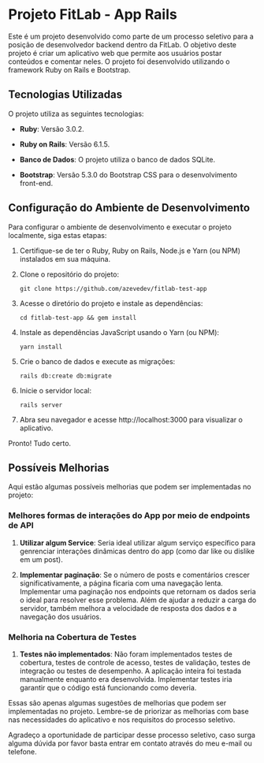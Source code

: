 # Projeto FitLab - App Rails

Este é um projeto desenvolvido como parte de um processo seletivo para a posição de desenvolvedor backend dentro da FitLab. O objetivo deste projeto é criar um aplicativo web que permite aos usuários postar conteúdos e comentar neles. O projeto foi desenvolvido utilizando o framework Ruby on Rails e Bootstrap.

## Tecnologias Utilizadas

O projeto utiliza as seguintes tecnologias:

- **Ruby**: Versão 3.0.2.

- **Ruby on Rails**: Versão 6.1.5.

- **Banco de Dados**: O projeto utiliza o banco de dados SQLite.

- **Bootstrap**: Versão 5.3.0 do Bootstrap CSS para o desenvolvimento front-end.


## Configuração do Ambiente de Desenvolvimento

Para configurar o ambiente de desenvolvimento e executar o projeto localmente, siga estas etapas:

1. Certifique-se de ter o Ruby, Ruby on Rails, Node.js e Yarn (ou NPM) instalados em sua máquina. 

2. Clone o repositório do projeto:
   ```
   git clone https://github.com/azevedev/fitlab-test-app
   ```

3. Acesse o diretório do projeto e instale as dependências:
   ```
   cd fitlab-test-app && gem install
   ```

4. Instale as dependências JavaScript usando o Yarn (ou NPM):
   ```
   yarn install
   ```

5. Crie o banco de dados e execute as migrações:
   ```
   rails db:create db:migrate
   ```

6. Inicie o servidor local:
    ```
    rails server
    ```

7. Abra seu navegador e acesse http://localhost:3000 para visualizar o aplicativo.

Pronto! Tudo certo.


## Possíveis Melhorias

Aqui estão algumas possíveis melhorias que podem ser implementadas no projeto:

### Melhores formas de interações do App por meio de endpoints de API

1. **Utilizar algum Service**: Seria ideal utilizar algum serviço específico para genrenciar interações dinâmicas dentro do app (como dar like ou dislike em um post).

2. **Implementar paginação**: Se o número de posts e comentários crescer significativamente, a página ficaria com uma navegação lenta. Implementar uma paginação nos endpoints que retornam os dados seria o ideal para resolver esse problema. Além de ajudar a reduzir a carga do servidor, também melhora a velocidade de resposta dos dados e a navegação dos usuários.

### Melhoria na Cobertura de Testes

1. **Testes não implementados**: Não foram implementados testes de cobertura, testes de controle de acesso, testes de validação, testes de integração ou testes de desempenho. A aplicação inteira foi testada manualmente enquanto era desenvolvida. Implementar testes iria garantir que o código está funcionando como deveria.


Essas são apenas algumas sugestões de melhorias que podem ser implementadas no projeto. Lembre-se de priorizar as melhorias com base nas necessidades do aplicativo e nos requisitos do processo seletivo.

Agradeço a oportunidade de participar desse processo seletivo, caso surga alguma dúvida por favor basta entrar em contato através do meu e-mail ou telefone.

##
